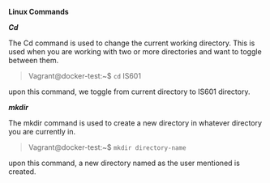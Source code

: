 **Linux Commands**

***Cd***

The Cd command is used to change the current working directory. This is used when you are working with two or more directories and want to toggle between them.

> Vagrant@docker-test:~$ `cd` IS601 

upon this command, we toggle from current directory to IS601 directory.

***mkdir***

The mkdir command is used to create a new directory in whatever directory you are currently in.

> Vagrant@docker-test:~$ `mkdir directory-name`

upon this command, a new directory named as the user mentioned is created.








